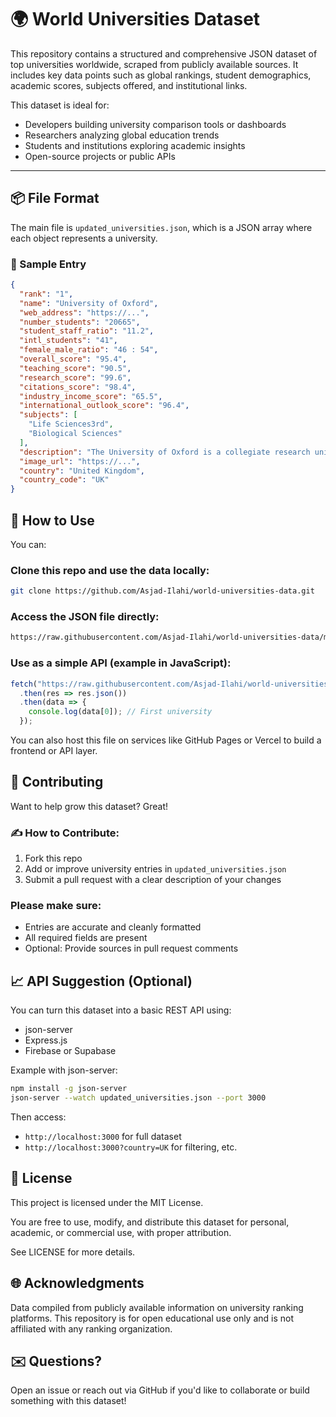 # 🌍 World Universities Dataset

This repository contains a structured and comprehensive JSON dataset of top universities worldwide, scraped from publicly available sources. It includes key data points such as global rankings, student demographics, academic scores, subjects offered, and institutional links.

This dataset is ideal for:
- Developers building university comparison tools or dashboards
- Researchers analyzing global education trends
- Students and institutions exploring academic insights
- Open-source projects or public APIs

---

## 📦 File Format

The main file is `updated_universities.json`, which is a JSON array where each object represents a university.

### 📄 Sample Entry

```json
{
  "rank": "1",
  "name": "University of Oxford",
  "web_address": "https://...",
  "number_students": "20665",
  "student_staff_ratio": "11.2",
  "intl_students": "41",
  "female_male_ratio": "46 : 54",
  "overall_score": "95.4",
  "teaching_score": "90.5",
  "research_score": "99.6",
  "citations_score": "98.4",
  "industry_income_score": "65.5",
  "international_outlook_score": "96.4",
  "subjects": [
    "Life Sciences3rd",
    "Biological Sciences"
  ],
  "description": "The University of Oxford is a collegiate research university...",
  "image_url": "https://...",
  "country": "United Kingdom",
  "country_code": "UK"
}
```

## 🚀 How to Use

You can:

### Clone this repo and use the data locally:
```bash
git clone https://github.com/Asjad-Ilahi/world-universities-data.git
```

### Access the JSON file directly:
```bash
https://raw.githubusercontent.com/Asjad-Ilahi/world-universities-data/main/updated_universities.json
```

### Use as a simple API (example in JavaScript):
```javascript
fetch("https://raw.githubusercontent.com/Asjad-Ilahi/world-universities-data/main/updated_universities.json")
  .then(res => res.json())
  .then(data => {
    console.log(data[0]); // First university
  });
```

You can also host this file on services like GitHub Pages or Vercel to build a frontend or API layer.

## 🤝 Contributing

Want to help grow this dataset? Great!

### ✍️ How to Contribute:
1. Fork this repo
2. Add or improve university entries in `updated_universities.json`
3. Submit a pull request with a clear description of your changes

### Please make sure:
- Entries are accurate and cleanly formatted
- All required fields are present
- Optional: Provide sources in pull request comments

## 📈 API Suggestion (Optional)

You can turn this dataset into a basic REST API using:
- json-server
- Express.js
- Firebase or Supabase

Example with json-server:
```bash
npm install -g json-server
json-server --watch updated_universities.json --port 3000
```

Then access:
- `http://localhost:3000` for full dataset
- `http://localhost:3000?country=UK` for filtering, etc.

## 📜 License

This project is licensed under the MIT License.

You are free to use, modify, and distribute this dataset for personal, academic, or commercial use, with proper attribution.

See LICENSE for more details.

## 🌐 Acknowledgments

Data compiled from publicly available information on university ranking platforms. This repository is for open educational use only and is not affiliated with any ranking organization.

## ✉️ Questions?

Open an issue or reach out via GitHub if you'd like to collaborate or build something with this dataset!
